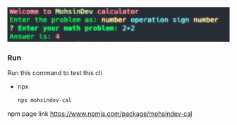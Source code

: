 <div align="center">
    <img src="img/preview.png" alt="preview">
</div>

### Run
Run this command to test this cli
* npx
  ```sh
  npx mohsindev-cal
  ```

npm page link
https://www.npmjs.com/package/mohsindev-cal
  

